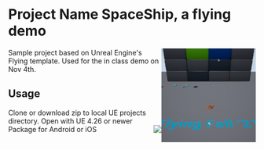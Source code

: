 # Project Name SpaceShip, a flying demo
<img src="Saved/AutoScreenshot.png" align="right" />

Sample project based on Unreal Engine's Flying template. Used for the in class demo on Nov 4th.

## Usage

Clone or download zip to local UE projects directory.
Open with UE 4.26 or newer
Package for Android or iOS
<img src="Assets4Reference/flyingscreen-min.png" align="right" />
